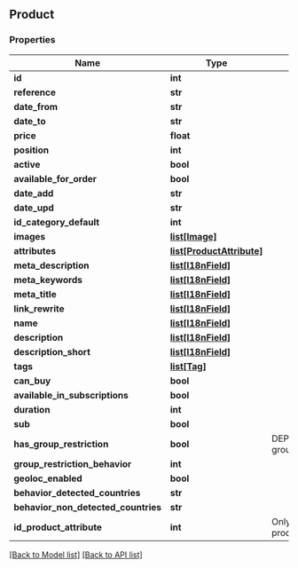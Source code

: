 ## Product

### Properties
Name | Type | Description | Notes
------------ | ------------- | ------------- | -------------
**id** | **int** |  | [optional] 
**reference** | **str** |  | [optional] 
**date_from** | **str** |  | [optional] 
**date_to** | **str** |  | [optional] 
**price** | **float** |  | [optional] 
**position** | **int** |  | [optional] 
**active** | **bool** |  | [optional] 
**available_for_order** | **bool** |  | [optional] 
**date_add** | **str** |  | [optional] 
**date_upd** | **str** |  | [optional] 
**id_category_default** | **int** |  | [optional] 
**images** | [**list[Image]**](#Image) |  | [optional] 
**attributes** | [**list[ProductAttribute]**](#ProductAttribute) |  | [optional] 
**meta_description** | [**list[I18nField]**](#I18nField) |  | [optional] 
**meta_keywords** | [**list[I18nField]**](#I18nField) |  | [optional] 
**meta_title** | [**list[I18nField]**](#I18nField) |  | [optional] 
**link_rewrite** | [**list[I18nField]**](#I18nField) |  | [optional] 
**name** | [**list[I18nField]**](#I18nField) |  | [optional] 
**description** | [**list[I18nField]**](#I18nField) |  | [optional] 
**description_short** | [**list[I18nField]**](#I18nField) |  | [optional] 
**tags** | [**list[Tag]**](#Tag) |  | [optional] 
**can_buy** | **bool** |  | [optional] 
**available_in_subscriptions** | **bool** |  | [optional] 
**duration** | **int** |  | [optional] 
**sub** | **bool** |  | [optional] 
**has_group_restriction** | **bool** | DEPRECATED (use group_restriction_behavior) | [optional] 
**group_restriction_behavior** | **int** |  | [optional] 
**geoloc_enabled** | **bool** |  | [optional] 
**behavior_detected_countries** | **str** |  | [optional] 
**behavior_non_detected_countries** | **str** |  | [optional] 
**id_product_attribute** | **int** | Only available when the product is in a cart | [optional] 

[[Back to Model list]](#documentation-for-models) [[Back to API list]](#documentation-for-api-endpoints)


